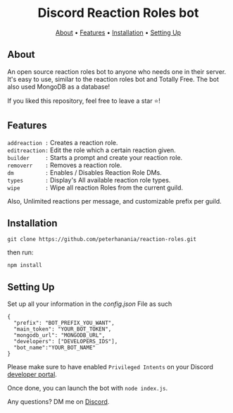 <h1 align="center">
Discord Reaction Roles bot
  <br>
</h1>


<p align="center">
  <a href="#about">About</a>
  •
  <a href="#features">Features</a>
  •
  <a href="#installation">Installation</a>
  •
  <a href="#setting-up">Setting Up</a>
</p>

## About

An open source reaction roles bot to anyone who needs one in their server. It's easy to use, similar to the reaction roles bot and Totally Free. The bot also used MongoDB as a database!

If you liked this repository, feel free to leave a star ⭐!

## Features

`addreaction :` Creates a reaction role. <br>
`editreaction:` Edit the role which a certain reaction given.<br>
`builder     :` Starts a prompt and create your reaction role.<br>
`removerr    :` Removes a reaction role.<br>
`dm          :` Enables / Disables Reaction Role DMs.<br>
`types       :` Display's All available reaction role types.<br>
`wipe        :` Wipe all reaction Roles from the current guild.<br>

Also, Unlimited reactions per message, and customizable prefix per guild. 

## Installation

```
git clone https://github.com/peterhanania/reaction-roles.git
```
then run:
```
npm install
```


## Setting Up

Set up all your information in the *config.json* File as such
```
{
  "prefix": "BOT_PREFIX_YOU_WANT",
  "main_token": "YOUR_BOT_TOKEN",
  "mongodb_url": "MONGODB_URL",
  "developers": ["DEVELOPERS_IDS"],
  "bot_name":"YOUR_BOT_NAME"
}

```

 Please make sure to have enabled `Privileged Intents` on your Discord [developer portal](https://discordapp.com/developers/applications/). 

Once done, you can launch the bot with `node index.js`. 

Any questions? DM me on <a href="https://discord.com/users/710465231779790849">Discord</a>.
